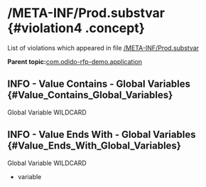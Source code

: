 # /META-INF/Prod.substvar {#violation4 .concept}

List of violations which appeared in file [/META-INF/Prod.substvar](../../../projects/com.odido-rfp-demo.application/META-INF/Prod.substvar.md)

**Parent topic:**[com.odido-rfp-demo.application](../../../qa/projects/com.odido-rfp-demo.application.md)

## INFO - Value Contains - Global Variables {#Value_Contains_Global_Variables}

Global Variable WILDCARD

## INFO - Value Ends With - Global Variables {#Value_Ends_With_Global_Variables}

Global Variable WILDCARD

-   variable

